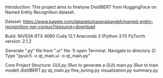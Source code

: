 Introduction:
	This project aims to finetune DistilBERT from HuggingFace on Named Entity Recognition dataset.



Dataset: 
	https://www.kaggle.com/datasets/naseralqaydeh/named-entity-recognition-ner-corpus?resource=download


Build: 
	NIVIDIA RTX 4060
	Cuda 12.1
	Anaconda 3 (Python 3.11)
	PyTorch version: 2.1.2



Generate ".py" file from ".ui" file:
	1) open Terminal. Navigate to directory
	2) Type "pyuic5 -x qt_main.ui -o qt_main.py"



Core Project Structure:
	GUI.py (Run to generate a GUI)
	main.py (Run to train model)
	distilBERT.py
	qt_main.py
	fine_tuning.py
	visualization.py
	summary.py

